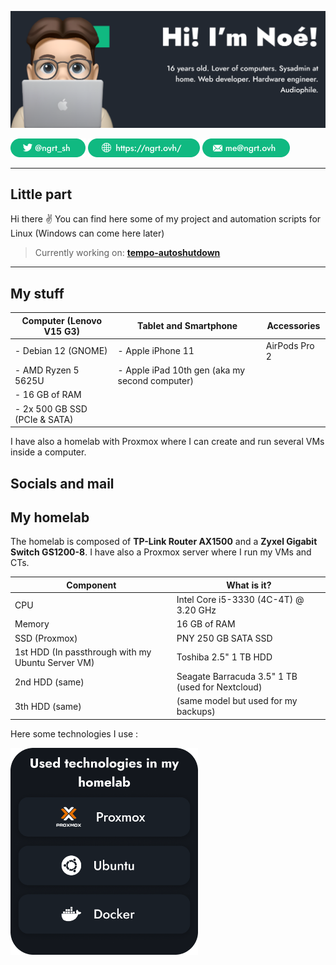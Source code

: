 ![banner](https://github.com/ngrt-sh/ngrt-sh/blob/main/Github%20Banner.png?raw=true)

[![X](https://github.com/ngrt-sh/ngrt-sh/blob/main/X.png?raw=true)](https://x.com/ngrt_sh) [![Website](https://github.com/ngrt-sh/ngrt-sh/blob/main/Website%20btn.png?raw=true)](https://ngrt.ovh/) [![Mail](https://github.com/ngrt-sh/ngrt-sh/blob/main/Mail%20btn.png?raw=true)](mailto:me@ngrt.ovh)

---

## Little part 

Hi there ✌ You can find here some of my project and automation scripts for Linux (Windows can come here later)

> Currently working on: [**tempo-autoshutdown**](https://github.com/ngrt-sh/tempo-autoshutdown)

---

## My stuff

| Computer (Lenovo V15 G3)         | Tablet and Smartphone                          | Accessories   |
|----------------------------------|------------------------------------------------|---------------|
| - Debian 12 (GNOME)              | - Apple iPhone 11                              | AirPods Pro 2 |
| - AMD Ryzen 5 5625U              | - Apple iPad 10th gen (aka my second computer) |
| - 16 GB of RAM
| - 2x 500 GB SSD (PCIe & SATA)

I have also a homelab with Proxmox where I can create and run several VMs inside a computer.

## Socials and mail

## My homelab

The homelab is composed of **TP-Link Router AX1500** and a **Zyxel Gigabit Switch GS1200-8**.
I have also a Proxmox server where I run my VMs and CTs.

| Component                                           | What is it?                                                   |
|-----------------------------------------------------|---------------------------------------------------------------|
| CPU                                                 | Intel Core i5-3330 (4C-4T) @ 3.20 GHz                         |
| Memory                                              | 16 GB of RAM                                                  |
| SSD (Proxmox)                                       | PNY 250 GB SATA SSD                                           |
| 1st HDD (In passthrough with my Ubuntu Server VM)   | Toshiba 2.5" 1 TB HDD                                         |
| 2nd HDD (same)                                      | Seagate Barracuda 3.5" 1 TB (used for Nextcloud)              |
| 3th HDD (same)                                      | (same model but used for my backups)                          |

Here some technologies I use :

<img src="https://github.com/ngrt-sh/ngrt-sh/blob/main/Used%20technos.png?raw=true" alt="Technos" width="300"/>
